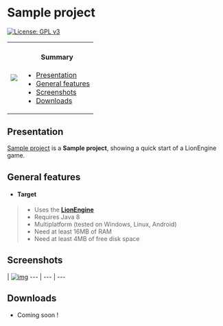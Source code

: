 # Sample project
[![License: GPL v3](https://img.shields.io/badge/License-GPL%20v3-blue.svg)](https://www.gnu.org/licenses/gpl-3.0)
<table>
    <tr>
        <td>
            <a href="#" border="1"><img src="#"/></a>
        </td>
        <td>
            <h4 align="center">Summary</h4>
            <div align="left">
                <ul>
                    <li><a href="#presentation">Presentation</a></li>
                    <li><a href="#general-features">General features</a></li>
                    <li><a href="#screenshots">Screenshots</a></li>
                    <li><a href="#downloads">Downloads</a></li>
                </ul>
            </div>
        </td>
    </tr>
</table>

## Presentation

[Sample project](#) is a __Sample project__, showing a quick start of a LionEngine game.

## General features

* #### __Target__
>  * Uses the [__LionEngine__](http://www.b3dgs.com/v7/page.php?lang=en&section=lionengine)
>  * Requires Java 8
>  * Multiplatform (tested on Windows, Linux, Android)
>  * Need at least 16MB of RAM
>  * Need at least 4MB of free disk space

## Screenshots

| [![img](#)](#)
--- | --- | ---

## Downloads

* Coming soon !
